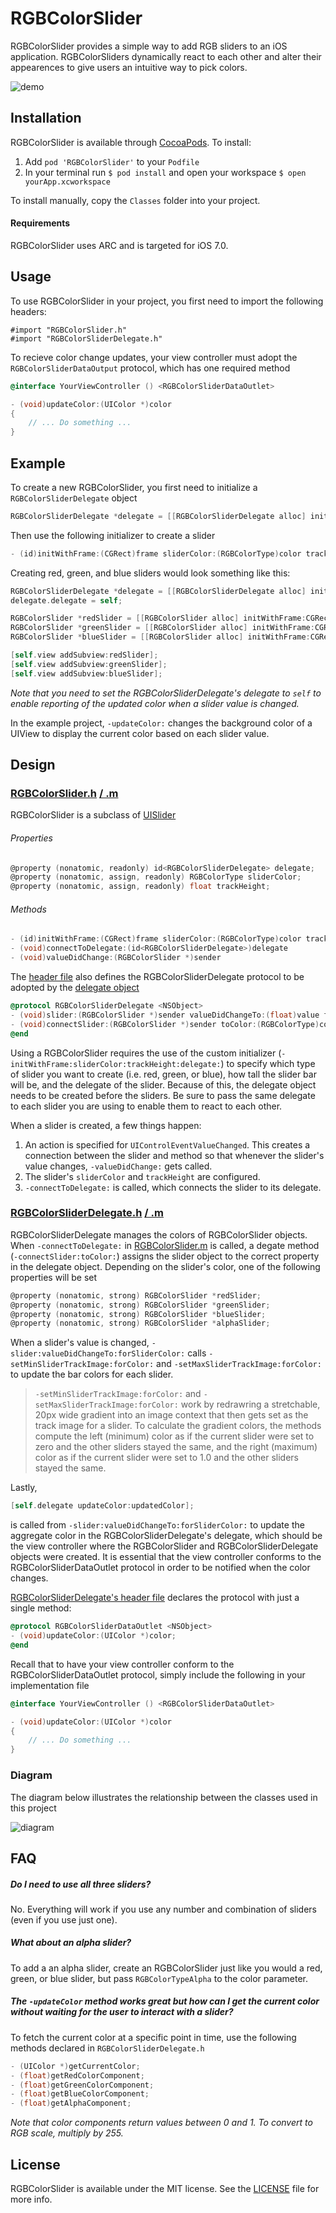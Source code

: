 # RGBColorSlider

RGBColorSlider provides a simple way to add RGB sliders to an iOS application. RGBColorSliders dynamically react to each other and alter their appearences to give users an intuitive way to pick colors.

![demo](README_assets/RGBColorSliderDemo.gif)

## Installation

RGBColorSlider is available through [CocoaPods](http://cocoapods.org). To install:

1. Add `pod 'RGBColorSlider'` to your `Podfile`
2. In your terminal run `$ pod install` and open your workspace `$ open yourApp.xcworkspace`

To install manually, copy the `Classes` folder into your project.

#### Requirements
RGBColorSlider uses ARC and is targeted for iOS 7.0.

## Usage

To use RGBColorSlider in your project, you first need to import the following headers:

    #import "RGBColorSlider.h"
    #import "RGBColorSliderDelegate.h"

To recieve color change updates, your view controller must adopt the `RGBColorSliderDataOutput` protocol, which has one required method

```objective-c
@interface YourViewController () <RGBColorSliderDataOutlet>
```
```objective-c
- (void)updateColor:(UIColor *)color
{
	// ... Do something ...
}
```

## Example

To create a new RGBColorSlider, you first need to initialize a `RGBColorSliderDelegate` object
```objective-c
RGBColorSliderDelegate *delegate = [[RGBColorSliderDelegate alloc] init];
```

Then use the following initializer to create a slider
```objective-c
- (id)initWithFrame:(CGRect)frame sliderColor:(RGBColorType)color trackHeight:(float)height delegate:(id<RGBColorSliderDelegate>)delegate
```

Creating red, green, and blue sliders would look something like this:  
```objective-c
RGBColorSliderDelegate *delegate = [[RGBColorSliderDelegate alloc] init];
delegate.delegate = self;  

RGBColorSlider *redSlider = [[RGBColorSlider alloc] initWithFrame:CGRectMake(20, 140, 280, 44) sliderColor:RGBColorTypeRed trackHeight:6 delegate:delegate];
RGBColorSlider *greenSlider = [[RGBColorSlider alloc] initWithFrame:CGRectMake(20, 188, 280, 44) sliderColor:RGBColorTypeGreen trackHeight:6 delegate:delegate];
RGBColorSlider *blueSlider = [[RGBColorSlider alloc] initWithFrame:CGRectMake(20, 232, 280, 44) sliderColor:RGBColorTypeBlue trackHeight:6 delegate:delegate];

[self.view addSubview:redSlider];
[self.view addSubview:greenSlider];
[self.view addSubview:blueSlider];
```
*Note that you need to set the RGBColorSliderDelegate's delegate to `self` to enable reporting of the updated color when a slider value is changed.*

In the example project, `-updateColor:` changes the background color of a UIView to display the current color based on each slider value.



## Design

### [RGBColorSlider.h](https://github.com/eappel/RGBColorSlider/blob/master/Classes/RGBColorSlider.h)  [/ .m](https://github.com/eappel/RGBColorSlider/blob/master/Classes/RGBColorSlider.m)

RGBColorSlider is a subclass of [UISlider](https://developer.apple.com/library/ios/documentation/uikit/reference/UISlider_Class/Reference/Reference.html)

###### Properties
```objective-c
@property (nonatomic, readonly) id<RGBColorSliderDelegate> delegate;
@property (nonatomic, assign, readonly) RGBColorType sliderColor;
@property (nonatomic, assign, readonly) float trackHeight;
```
###### Methods
```objective-c
- (id)initWithFrame:(CGRect)frame sliderColor:(RGBColorType)color trackHeight:(float)height delegate:(id<RGBColorSliderDelegate>)delegate;
- (void)connectToDelegate:(id<RGBColorSliderDelegate>)delegate
- (void)valueDidChange:(RGBColorSlider *)sender
```
The [header file](https://github.com/eappel/RGBColorSlider/blob/master/Classes/RGBColorSlider.h) also defines the RGBColorSliderDelegate protocol to be adopted by the [delegate object](https://github.com/eappel/RGBColorSlider/blob/master/Classes/RGBColorSliderDelegate.h)
```objective-c
@protocol RGBColorSliderDelegate <NSObject>
- (void)slider:(RGBColorSlider *)sender valueDidChangeTo:(float)value forSliderColor:(RGBColorType)color;
- (void)connectSlider:(RGBColorSlider *)sender toColor:(RGBColorType)color;
@end
```
Using a RGBColorSlider requires the use of the custom initializer (`-initWithFrame:sliderColor:trackHeight:delegate:`) to specify which type of slider you want to create (i.e. red, green, or blue), how tall the slider bar will be, and the delegate of the slider.  Because of this, the delegate object needs to be created before the sliders.  Be sure to pass the same delegate to each slider you are using to enable them to react to each other.

When a slider is created, a few things happen:

1. An action is specified for `UIControlEventValueChanged`.  This creates a connection between the slider and method so that whenever the slider's value changes, `-valueDidChange:` gets called.  
2. The slider's `sliderColor` and `trackHeight` are configured.  
3. `-connectToDelegate:` is called, which connects the slider to its delegate.

### [RGBColorSliderDelegate.h](https://github.com/eappel/RGBColorSlider/blob/master/Classes/RGBColorSliderDelegate.h)   [/ .m](https://github.com/eappel/RGBColorSlider/blob/master/Classes/RGBColorSliderDelegate.m)

RGBColorSliderDelegate manages the colors of RGBColorSlider objects.  When `-connectToDelegate:` in [RGBColorSlider.m](https://github.com/eappel/RGBColorSlider/blob/master/Classes/RGBColorSliderDelegate.m) is called, a degate method (`-connectSlider:toColor:`)  assigns the slider object to the correct property in the delegate object.  Depending on the slider's color, one of the following properties will be set
```objective-c
@property (nonatomic, strong) RGBColorSlider *redSlider;
@property (nonatomic, strong) RGBColorSlider *greenSlider;
@property (nonatomic, strong) RGBColorSlider *blueSlider;
@property (nonatomic, strong) RGBColorSlider *alphaSlider;
```

When a slider's value is changed, `-slider:valueDidChangeTo:forSliderColor:` calls `-setMinSliderTrackImage:forColor:` and `-setMaxSliderTrackImage:forColor:` to update the bar colors for each slider.

>`-setMinSliderTrackImage:forColor:` and `-setMaxSliderTrackImage:forColor:` work by redrawring a stretchable, 20px wide gradient into an image context that then gets set as the track image for a slider.  To calculate the gradient colors, the methods compute the left (minimum) color as if the current slider were set to zero and the other sliders stayed the same, and the right (maximum) color as if the current slider were set to 1.0 and the other sliders stayed the same.

Lastly, 
```objective-c
[self.delegate updateColor:updatedColor];
```
is called from `-slider:valueDidChangeTo:forSliderColor:` to update the aggregate color in the RGBColorSliderDelegate's delegate, which should be the view controller where the RGBColorSlider and RGBColorSliderDelegate objects were created. It is essential that the view controller conforms to the RGBColorSliderDataOutlet protocol in order to be notified when the color changes.  

[RGBColorSliderDelegate's header file](https://github.com/eappel/RGBColorSlider/blob/master/Classes/RGBColorSliderDelegate.h) declares the protocol with just a single method:
```objective-c
@protocol RGBColorSliderDataOutlet <NSObject>
- (void)updateColor:(UIColor *)color;
@end
```
Recall that to have your view controller conform to the RGBColorSliderDataOutlet protocol, simply include the following in your implementation file

```objective-c
@interface YourViewController () <RGBColorSliderDataOutlet>
```
```objective-c
- (void)updateColor:(UIColor *)color
{
    // ... Do something ...
}
```

### Diagram

The diagram below illustrates the relationship between the classes used in this project

![diagram](README_assets/RGBColorSliderDiagram.png)

## FAQ

##### Do I need to use all three sliders?  
No.  Everything will work if you use any number and combination of sliders (even if you use just one).

##### What about an alpha slider?  
To add a an alpha slider, create an RGBColorSlider just like you would a red, green, or blue slider, but pass `RGBColorTypeAlpha` to the color parameter.

##### The `-updateColor` method works great but how can I get the current color without waiting for the user to interact with a slider?  
To fetch the current color at a specific point in time, use the following methods declared in `RGBColorSliderDelegate.h`
```objective-c
- (UIColor *)getCurrentColor;
- (float)getRedColorComponent;
- (float)getGreenColorComponent;
- (float)getBlueColorComponent;
- (float)getAlphaComponent;
```
*Note that color components return values between 0 and 1. To convert to RGB scale, multiply by 255.*

## License

RGBColorSlider is available under the MIT license. See the [LICENSE](https://github.com/eappel/RGBColorSlider/blob/master/LICENSE) file for more info.

